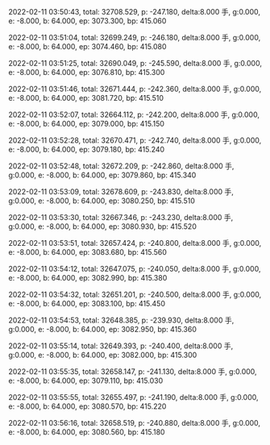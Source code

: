 2022-02-11 03:50:43, total: 32708.529, p: -247.180, delta:8.000 手, g:0.000, e: -8.000, b: 64.000, ep: 3073.300, bp: 415.060

2022-02-11 03:51:04, total: 32699.249, p: -246.180, delta:8.000 手, g:0.000, e: -8.000, b: 64.000, ep: 3074.460, bp: 415.080

2022-02-11 03:51:25, total: 32690.049, p: -245.590, delta:8.000 手, g:0.000, e: -8.000, b: 64.000, ep: 3076.810, bp: 415.300

2022-02-11 03:51:46, total: 32671.444, p: -242.360, delta:8.000 手, g:0.000, e: -8.000, b: 64.000, ep: 3081.720, bp: 415.510

2022-02-11 03:52:07, total: 32664.112, p: -242.200, delta:8.000 手, g:0.000, e: -8.000, b: 64.000, ep: 3079.000, bp: 415.150

2022-02-11 03:52:28, total: 32670.471, p: -242.740, delta:8.000 手, g:0.000, e: -8.000, b: 64.000, ep: 3079.180, bp: 415.240

2022-02-11 03:52:48, total: 32672.209, p: -242.860, delta:8.000 手, g:0.000, e: -8.000, b: 64.000, ep: 3079.860, bp: 415.340

2022-02-11 03:53:09, total: 32678.609, p: -243.830, delta:8.000 手, g:0.000, e: -8.000, b: 64.000, ep: 3080.250, bp: 415.510

2022-02-11 03:53:30, total: 32667.346, p: -243.230, delta:8.000 手, g:0.000, e: -8.000, b: 64.000, ep: 3080.930, bp: 415.520

2022-02-11 03:53:51, total: 32657.424, p: -240.800, delta:8.000 手, g:0.000, e: -8.000, b: 64.000, ep: 3083.680, bp: 415.560

2022-02-11 03:54:12, total: 32647.075, p: -240.050, delta:8.000 手, g:0.000, e: -8.000, b: 64.000, ep: 3082.990, bp: 415.380

2022-02-11 03:54:32, total: 32651.201, p: -240.500, delta:8.000 手, g:0.000, e: -8.000, b: 64.000, ep: 3083.100, bp: 415.450

2022-02-11 03:54:53, total: 32648.385, p: -239.930, delta:8.000 手, g:0.000, e: -8.000, b: 64.000, ep: 3082.950, bp: 415.360

2022-02-11 03:55:14, total: 32649.393, p: -240.400, delta:8.000 手, g:0.000, e: -8.000, b: 64.000, ep: 3082.000, bp: 415.300

2022-02-11 03:55:35, total: 32658.147, p: -241.130, delta:8.000 手, g:0.000, e: -8.000, b: 64.000, ep: 3079.110, bp: 415.030

2022-02-11 03:55:55, total: 32655.497, p: -241.190, delta:8.000 手, g:0.000, e: -8.000, b: 64.000, ep: 3080.570, bp: 415.220

2022-02-11 03:56:16, total: 32658.519, p: -240.880, delta:8.000 手, g:0.000, e: -8.000, b: 64.000, ep: 3080.560, bp: 415.180